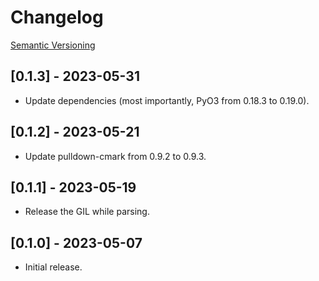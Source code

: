 # Changelog

[Semantic Versioning](https://semver.org/)

## [0.1.3] - 2023-05-31

- Update dependencies (most importantly, PyO3 from 0.18.3 to 0.19.0).

## [0.1.2] - 2023-05-21

- Update pulldown-cmark from 0.9.2 to 0.9.3.

## [0.1.1] - 2023-05-19

- Release the GIL while parsing.

## [0.1.0] - 2023-05-07

- Initial release.
